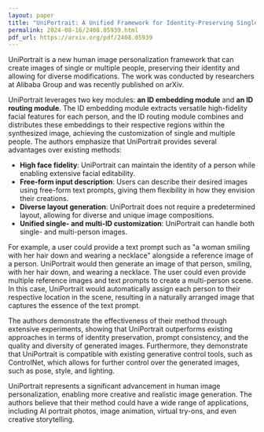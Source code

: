 ```yaml
---
layout: paper
title: "UniPortrait: A Unified Framework for Identity-Preserving Single- and Multi-Human Image Personalization"
permalink: 2024-08-16/2408.05939.html
pdf_url: https://arxiv.org/pdf/2408.05939
---
```


UniPortrait is a new human image personalization framework that can create images of single or multiple people, preserving their identity and allowing for diverse modifications.  The work was conducted by researchers at Alibaba Group and was recently published on arXiv.

UniPortrait leverages two key modules: **an ID embedding module** and **an ID routing module**. The ID embedding module extracts versatile high-fidelity facial features for each person, and the ID routing module combines and distributes these embeddings to their respective regions within the synthesized image, achieving the customization of single and multiple people. The authors emphasize that UniPortrait provides several advantages over existing methods:

- **High face fidelity**: UniPortrait can maintain the identity of a person while enabling extensive facial editability.
- **Free-form input description**: Users can describe their desired images using free-form text prompts, giving them flexibility in how they envision their creations.
- **Diverse layout generation**: UniPortrait does not require a predetermined layout, allowing for diverse and unique image compositions.
- **Unified single- and multi-ID customization**: UniPortrait can handle both single- and multi-person images.

For example, a user could provide a text prompt such as "a woman smiling with her hair down and wearing a necklace" alongside a reference image of a person.  UniPortrait would then generate an image of that person, smiling, with her hair down, and wearing a necklace.   The user could even provide multiple reference images and text prompts to create a multi-person scene.  In this case, UniPortrait would automatically assign each person to their respective location in the scene, resulting in a naturally arranged image that captures the essence of the text prompt.

The authors demonstrate the effectiveness of their method through extensive experiments, showing that UniPortrait outperforms existing approaches in terms of identity preservation, prompt consistency, and the quality and diversity of generated images.  Furthermore, they demonstrate that UniPortrait is compatible with existing generative control tools, such as ControlNet, which allows for further control over the generated images, such as pose, style, and lighting.

UniPortrait represents a significant advancement in human image personalization, enabling more creative and realistic image generation.  The authors believe that their method could have a wide range of applications, including AI portrait photos, image animation, virtual try-ons, and even creative storytelling.